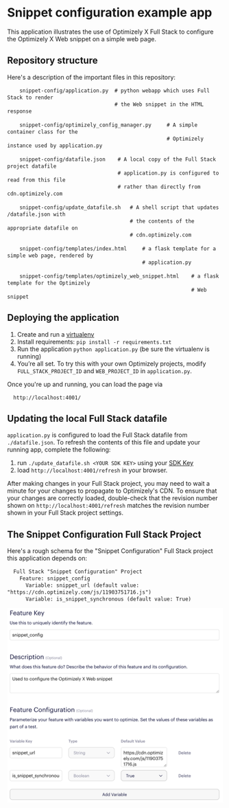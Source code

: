 # Snippet configuration example app

This application illustrates the use of Optimizely X Full Stack to configure the Optimizely X Web snippet on a simple web page.

## Repository structure

Here's a description of the important files in this repository:

        snippet-config/application.py  # python webapp which uses Full Stack to render
                                       # the Web snippet in the HTML response

        snippet-config/optimizely_config_manager.py     # A simple container class for the
                                                        # Optimizely instance used by application.py

        snippet-config/datafile.json    # A local copy of the Full Stack project datafile
                                        # application.py is configured to read from this file
                                        # rather than directly from cdn.optimizely.com

        snippet-config/update_datafile.sh   # A shell script that updates /datafile.json with
                                            # the contents of the appropriate datafile on
                                            # cdn.optimizely.com

        snippet-config/templates/index.html     # a flask template for a simple web page, rendered by
                                                # application.py

        snippet-config/templates/optimizely_web_snippet.html    # a flask template for the Optimizely
                                                                # Web snippet

## Deploying the application

1. Create and run a [virtualenv](http://docs.python-guide.org/en/latest/dev/virtualenvs/)
2. Install requirements: `pip install -r requirements.txt`
3. Run the application `python application.py` (be sure the virtualenv is running)
4. You’re all set. To try this with your own Optimizely projects, modify `FULL_STACK_PROJECT_ID` and `WEB_PROJECT_ID` in `application.py`.

Once you're up and running, you can load the page via

      http://localhost:4001/

## Updating the local Full Stack datafile

`application.py` is configured to load the Full Stack datafile from `./datafile.json`. To refresh the contents of this file and update your running app, complete the following:

1. run `./update_datafile.sh <YOUR SDK KEY>` using your [SDK Key](https://help.optimizely.com/Set_Up_Optimizely/Access_the_datafile_for_a_Full_Stack_project)
2. load `http://localhost:4001/refresh` in your browser.

After making changes in your Full Stack project, you may need to wait a minute for your changes to propagate to Optimizely's CDN.  To ensure that your changes are correctly loaded, double-check that the revision number shown on `http://localhost:4001/refresh` matches the revision number shown in your Full Stack project settings.

## The Snippet Configuration Full Stack Project

Here's a rough schema for the "Snippet Configuration" Full Stack project this application depends on:

      Full Stack "Snippet Configuration" Project
        Feature: snippet_config
          Variable: snippet_url (default value: "https://cdn.optimizely.com/js/11903751716.js")
          Variable: is_snippet_synchronous (default value: True)

![](images/snippet_config.png)

